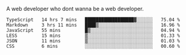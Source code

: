 A web developer who dont wanna be a web developer.

<!--START_SECTION:waka-->

```text
TypeScript   14 hrs 7 mins   ██████████████████▓░░░░░░   75.04 %
Markdown     3 hrs 11 mins   ████▒░░░░░░░░░░░░░░░░░░░░   16.96 %
JavaScript   55 mins         █▒░░░░░░░░░░░░░░░░░░░░░░░   04.94 %
LESS         15 mins         ▒░░░░░░░░░░░░░░░░░░░░░░░░   01.33 %
JSON         11 mins         ▒░░░░░░░░░░░░░░░░░░░░░░░░   01.03 %
CSS          6 mins          ░░░░░░░░░░░░░░░░░░░░░░░░░   00.60 %
```

<!--END_SECTION:waka-->
